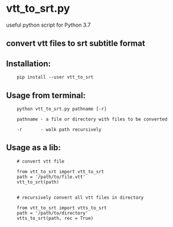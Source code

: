 # vtt_to_srt.py

useful python script for Python 3.7

## convert vtt files to srt subtitle format


Installation:
----------

		pip install --user vtt_to_srt

Usage from terminal:
----------

		python vtt_to_srt.py pathname [-r]
		
		pathname - a file or directory with files to be converted 
		
		-r       - walk path recursively                          


Usage as a lib:
----------

		# convert vtt file
		
		from vtt_to_srt import vtt_to_srt
		path = '/path/to/file.vtt'
		vtt_to_srt(path)
		
		
		# recursively convert all vtt files in directory
		
		from vtt_to_srt import vtts_to_srt
		path = '/path/to/directory'
		vtts_to_srt(path, rec = True)

